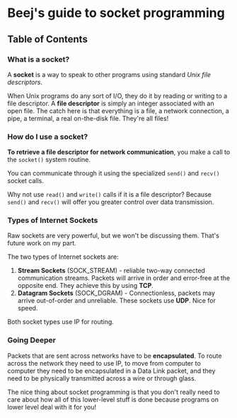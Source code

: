 # Beej's guide to socket programming

## Table of Contents


### What is a socket?

A **socket** is a way to speak to other programs using standard *Unix file descriptors*. 

When Unix programs do any sort of I/O, they do it by reading or writing to a file descriptor. A **file descriptor** is simply an integer associated with an open file. The catch here is that everything is a file, a network connection, a pipe, a terminal, a real on-the-disk file. They're all files!

### How do I use a socket?

**To retrieve a file descriptor for network communication**, you make a call to the `socket()` system routine.

You can communicate through it using the specialized `send()` and `recv()` socket calls. 

Why not use `read()` and `write()` calls if it is a file descriptor? Because `send()` and `recv()` will offer you greater control over data transmission. 

### Types of Internet Sockets

Raw sockets are very powerful, but we won't be discussing them. That's future work on my part. 

The two types of Internet sockets are:
1. **Stream Sockets** (SOCK_STREAM) - reliable two-way connected communication streams. Packets will arrive in order and error-free at the opposite end. They achieve this by using **TCP**.
2. **Datagram Sockets** (SOCK_DGRAM) - Connectionless, packets may arrive out-of-order and unreliable. These sockets use **UDP**. Nice for speed.

Both socket types use IP for routing.

### Going Deeper 

Packets that are sent across networks have to be **encapsulated**. To route across the network they need to use IP, to move from computer to computer they need to be encapsulated in a Data Link packet, and they need to be physically transmitted across a wire or through glass. 

The nice thing about socket programming is that you don't really need to care about how all of this lower-level stuff is done because programs on lower level deal with it for you!
